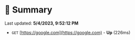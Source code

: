 # 📖 Summary
Last updated: **5/4/2023, 9:52:12 PM**

- `GET` [https://google.com](https://google.com) - **Up** (226ms)
